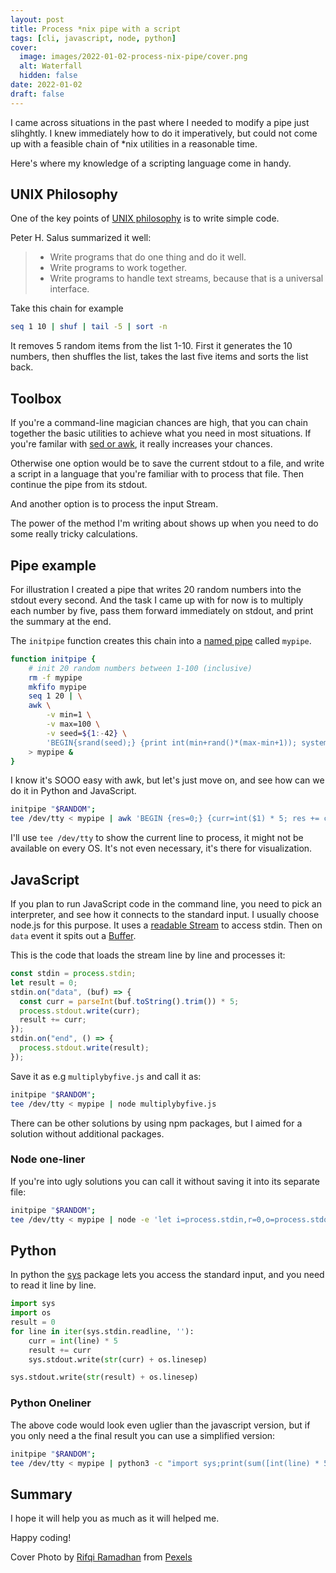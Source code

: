 ```yaml
---
layout: post
title: Process *nix pipe with a script
tags: [cli, javascript, node, python]
cover:
  image: images/2022-01-02-process-nix-pipe/cover.png
  alt: Waterfall
  hidden: false
date: 2022-01-02
draft: false
---
```


I came across situations in the past where I needed to modify a pipe just slihghtly.
I knew immediately how to do it imperatively, but could not come up with a feasible chain of *nix utilities in a reasonable time.

Here's where my knowledge of a scripting language come in handy.

<!--more-->

## UNIX Philosophy

One of the key points of [UNIX philosophy](https://en.wikipedia.org/wiki/Unix_philosophy) is to write simple code.

Peter H. Salus summarized it well:

> - Write programs that do one thing and do it well.
> - Write programs to work together.
> - Write programs to handle text streams, because that is a universal interface.

Take this chain for example

```bash
seq 1 10 | shuf | tail -5 | sort -n
```

It removes 5 random items from the list 1-10.
First it generates the 10 numbers, then shuffles the list, takes the last five items and sorts the list back.

## Toolbox

If you're a command-line magician chances are high, that you can chain together the basic utilities to achieve what you need in most situations.
If you're familar with [sed or awk](/posts/2021/02/18/grep-sed-awk-filters/), it really increases your chances.

Otherwise one option would be to save the current stdout to a file, and write a script in a language that you're familiar with to process that file.
Then continue the pipe from its stdout.

And another option is to process the input Stream.

The power of the method I'm writing about shows up when you need to do some really tricky calculations.

## Pipe example

For illustration I created a pipe that writes 20 random numbers into the stdout every second.
And the task I came up with for now is to multiply each number by five,
pass them forward immediately on stdout, and print the summary at the end.

The `initpipe` function creates this chain into a [named pipe](https://en.wikipedia.org/wiki/Named_pipe) called `mypipe`.

```bash
function initpipe {
    # init 20 random numbers between 1-100 (inclusive)
    rm -f mypipe
    mkfifo mypipe
    seq 1 20 | \
    awk \
        -v min=1 \
        -v max=100 \
        -v seed=${1:-42} \
        'BEGIN{srand(seed);} {print int(min+rand()*(max-min+1)); system("sleep 1")}' \
    > mypipe &
}
```

I know it's SOOO easy with awk, but let's just move on, and see how can we do it in Python and JavaScript.

```bash
initpipe "$RANDOM";
tee /dev/tty < mypipe | awk 'BEGIN {res=0;} {curr=int($1) * 5; res += curr; print(curr); } END { print(res) }'
```

I'll use `tee /dev/tty` to show the current line to process, it might not be available on every OS.
It's not even necessary, it's there for visualization.

## JavaScript

If you plan to run JavaScript code in the command line, you need to pick an interpreter, and see how it connects to the standard input.
I usually choose node.js for this purpose. It uses a [readable Stream](https://nodejs.org/api/process.html#processstdin) to access stdin.
Then on `data` event it spits out a [Buffer](https://nodejs.dev/learn/nodejs-buffers).

This is the code that loads the stream line by line and processes it:

```javascript
const stdin = process.stdin;
let result = 0;
stdin.on("data", (buf) => {
  const curr = parseInt(buf.toString().trim()) * 5;
  process.stdout.write(curr);
  result += curr;
});
stdin.on("end", () => {
  process.stdout.write(result);
});
```

Save it as e.g `multiplybyfive.js` and call it as:

```bash
initpipe "$RANDOM";
tee /dev/tty < mypipe | node multiplybyfive.js
```

There can be other solutions by using npm packages, but I aimed for a solution without additional packages.

### Node one-liner

If you're into ugly solutions you can call it without saving it into its separate file:

```bash
initpipe "$RANDOM";
tee /dev/tty < mypipe | node -e 'let i=process.stdin,r=0,o=process.stdout;i.on("data",(c)=>{const c=parseInt(c.toString()) * 5;res+=c;);i.on("end",()=>{o.write(r)});'
```

## Python

In python the [sys](https://docs.python.org/3/library/sys.html#sys.stdin) package lets you access the standard input, and you need to read it line by line.

```python
import sys
import os
result = 0
for line in iter(sys.stdin.readline, ''):
    curr = int(line) * 5
    result += curr
    sys.stdout.write(str(curr) + os.linesep)

sys.stdout.write(str(result) + os.linesep)
```

### Python Oneliner

The above code would look even uglier than the javascript version, but if you only need a the final result you can use a simplified version:

```bash
initpipe "$RANDOM";
tee /dev/tty < mypipe | python3 -c "import sys;print(sum([int(line) * 5 for line in iter(sys.stdin.readline, '')]))"
```

## Summary

I hope it will help you as much as it will helped me.

Happy coding!

Cover Photo by [Rifqi Ramadhan](https://www.pexels.com/@rifkyilhamrd) from [Pexels](https://www.pexels.com/photo/photography-of-waterfalls-between-trees-788200/)